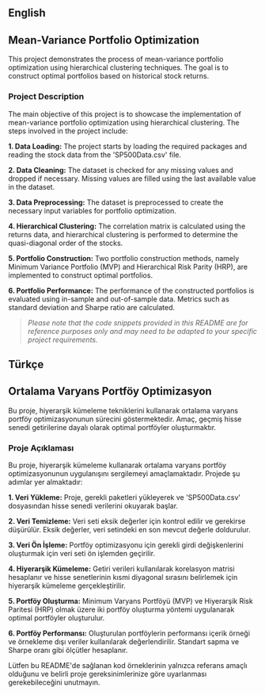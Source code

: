 ## English
## Mean-Variance Portfolio Optimization
This project demonstrates the process of mean-variance portfolio optimization using hierarchical clustering techniques. The goal is to construct optimal portfolios based on historical stock returns.

### Project Description
The main objective of this project is to showcase the implementation of mean-variance portfolio optimization using hierarchical clustering. The steps involved in the project include:

**1. Data Loading:** The project starts by loading the required packages and reading the stock data from the 'SP500Data.csv' file.

**2. Data Cleaning:** The dataset is checked for any missing values and dropped if necessary. Missing values are filled using the last available value in the dataset.

**3. Data Preprocessing:** The dataset is preprocessed to create the necessary input variables for portfolio optimization.

**4. Hierarchical Clustering:** The correlation matrix is calculated using the returns data, and hierarchical clustering is performed to determine the quasi-diagonal order of the stocks.

**5. Portfolio Construction:** Two portfolio construction methods, namely Minimum Variance Portfolio (MVP) and Hierarchical Risk Parity (HRP), are implemented to construct optimal portfolios.

**6. Portfolio Performance:** The performance of the constructed portfolios is evaluated using in-sample and out-of-sample data. Metrics such as standard deviation and Sharpe ratio are calculated.

> *Please note that the code snippets provided in this README are for reference purposes only and may need to be adapted to your specific project requirements.*


## Türkçe
## Ortalama Varyans Portföy Optimizasyon
Bu proje, hiyerarşik kümeleme tekniklerini kullanarak ortalama varyans portföy optimizasyonunun sürecini göstermektedir. Amaç, geçmiş hisse senedi getirilerine dayalı olarak optimal portföyler oluşturmaktır.

### **Proje Açıklaması**
Bu proje, hiyerarşik kümeleme kullanarak ortalama varyans portföy optimizasyonunun uygulanışını sergilemeyi amaçlamaktadır. Projede şu adımlar yer almaktadır:

**1. Veri Yükleme:** Proje, gerekli paketleri yükleyerek ve 'SP500Data.csv' dosyasından hisse senedi verilerini okuyarak başlar.

**2. Veri Temizleme:** Veri seti eksik değerler için kontrol edilir ve gerekirse düşürülür. Eksik değerler, veri setindeki en son mevcut değerle doldurulur.

**3. Veri Ön İşleme:** Portföy optimizasyonu için gerekli girdi değişkenlerini oluşturmak için veri seti ön işlemden geçirilir.

**4. Hiyerarşik Kümeleme:** Getiri verileri kullanılarak korelasyon matrisi hesaplanır ve hisse senetlerinin kısmi diyagonal sırasını belirlemek için hiyerarşik kümeleme gerçekleştirilir.

**5. Portföy Oluşturma:** Minimum Varyans Portföyü (MVP) ve Hiyerarşik Risk Paritesi (HRP) olmak üzere iki portföy oluşturma yöntemi uygulanarak optimal portföyler oluşturulur.

**6. Portföy Performansı:** Oluşturulan portföylerin performansı içerik örneği ve örnekleme dışı veriler kullanılarak değerlendirilir. Standart sapma ve Sharpe oranı gibi ölçütler hesaplanır.

Lütfen bu README'de sağlanan kod örneklerinin yalnızca referans amaçlı olduğunu ve belirli proje gereksinimlerinize göre uyarlanması gerekebileceğini unutmayın.

